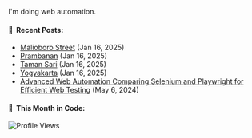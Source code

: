 I'm doing web automation.

#### 📰 &nbsp;Recent Posts:

<!-- BLOG-POST-LIST:START -->
 - [Malioboro Street](https://odhyp.com/photo/malioboro/) (Jan 16, 2025)
 - [Prambanan](https://odhyp.com/photo/prambanan/) (Jan 16, 2025)
 - [Taman Sari](https://odhyp.com/photo/tamansari/) (Jan 16, 2025)
 - [Yogyakarta](https://odhyp.com/photo/yogyakarta/) (Jan 16, 2025)
 - [Advanced Web Automation Comparing Selenium and Playwright for Efficient Web Testing](https://odhyp.com/blog/advanced-web-automation-comparing-selenium-and-playwright-for-efficient-web-testing/) (May 6, 2024)<!-- BLOG-POST-LIST:END -->

#### 📆 &nbsp;This Month in Code:

<!--START_SECTION:waka-->
<!--END_SECTION:waka-->

<!-- Profile Views Counter -->
![Profile Views](https://komarev.com/ghpvc/?username=odhyp&color=green&style=pixel&abbreviated=true)
